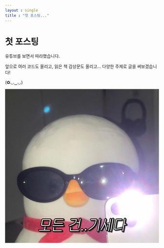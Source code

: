 ```yaml
---
layout : single
title : "첫 포스팅..."
---
```


# 첫 포스팅

유튜브를 보면서 따라했습니다.

앞으로 여러 코드도 올리고, 읽은 책 감상문도 올리고... 다양한 주제로 글을 써보겠습니다!

(✿◡‿◡)

![mind](../images/mind.jpg)
